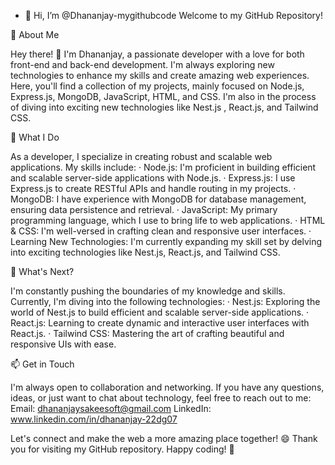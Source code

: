 - 👋 Hi, I’m @Dhananjay-mygithubcode
Welcome to my GitHub Repository!

🚀 About Me

Hey there! 👋 I'm Dhananjay, a passionate developer with a love for both front-end and back-end development. I'm always exploring new technologies to enhance my skills and create amazing web experiences. Here, you'll find a collection of my projects, mainly focused on Node.js, Express.js, MongoDB, JavaScript, HTML, and CSS. I'm also in the process of diving into exciting new technologies like Nest.js , React.js, and Tailwind CSS.

💼 What I Do

As a developer, I specialize in creating robust and scalable web applications. My skills include: · Node.js: I'm proficient in building efficient and scalable server-side applications with Node.js. · Express.js: I use Express.js to create RESTful APIs and handle routing in my projects. · MongoDB: I have experience with MongoDB for database management, ensuring data persistence and retrieval. · JavaScript: My primary programming language, which I use to bring life to web applications. · HTML & CSS: I'm well-versed in crafting clean and responsive user interfaces. · Learning New Technologies: I'm currently expanding my skill set by delving into exciting technologies like Nest.js, React.js, and Tailwind CSS.

🌱 What's Next?

I'm constantly pushing the boundaries of my knowledge and skills. Currently, I'm diving into the following technologies: · Nest.js: Exploring the world of Nest.js to build efficient and scalable server-side applications. · React.js: Learning to create dynamic and interactive user interfaces with React.js. · Tailwind CSS: Mastering the art of crafting beautiful and responsive UIs with ease.

📫 Get in Touch

I'm always open to collaboration and networking. If you have any questions, ideas, or just want to chat about technology, feel free to reach out to me: Email: dhananjaysakeesoft@gmail.com LinkedIn: www.linkedin.com/in/dhananjay-22dg07

Let's connect and make the web a more amazing place together! 😄 Thank you for visiting my GitHub repository. Happy coding! 🚀
